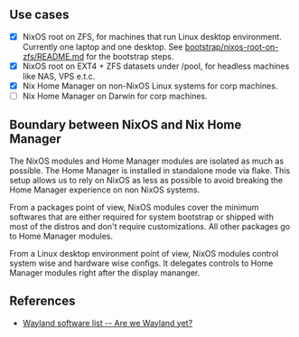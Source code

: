 ## Use cases
- [x] NixOS root on ZFS, for machines that run Linux desktop environment. Currently one laptop and one desktop. See [bootstrap/nixos-root-on-zfs/README.md](./bootstrap/nixos-root-on-zfs/README.md) for the bootstrap steps.
- [x] NixOS root on EXT4 + ZFS datasets under /pool, for headless machines like NAS, VPS e.t.c.
- [x] Nix Home Manager on non-NixOS Linux systems for corp machines.
- [ ] Nix Home Manager on Darwin for corp machines.

## Boundary between NixOS and Nix Home Manager
The NixOS modules and Home Manager modules are isolated as much as possible. The Home Manager is installed in standalone mode via flake. This setup allows us to rely on NixOS as less as possible to avoid breaking the Home Manager experience on non NixOS systems.

From a packages point of view, NixOS modules cover the minimum softwares that are either required for system bootstrap or shipped with most of the distros and don't require customizations. All other packages go to Home Manager modules.

From a Linux desktop environment point of view, NixOS modules control system wise and hardware wise configs. It delegates controls to Home Manager modules right after the display mananger.

## References
* [Wayland software list -- Are we Wayland yet?](https://arewewaylandyet.com/)
